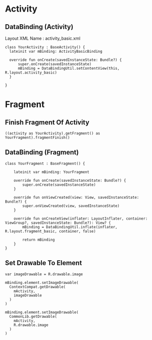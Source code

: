 # Activity

## DataBinding (Activity)

Layout XML Name : activity_basic.xml

```
class YourActivity : BaseActivity() {
  lateinit var mBinding: ActivityBasicBinding
  
  override fun onCreate(savedInstanceState: Bundle?) {
      super.onCreate(savedInstanceState)
      mBinding = DataBindingUtil.setContentView(this, R.layout.activity_basic)
  }
  
}
```

# Fragment

## Finish Fragment Of Activity

```
((activity as YourActivity).getFragment() as YourFragment).fragmentFinish()
```

## DataBinding (Fragment)

```
class YourFragment : BaseFragment() {
  
    lateinit var mBinding: YourFragment
    
    override fun onCreate(savedInstanceState: Bundle?) {
        super.onCreate(savedInstanceState)
    }
    
    override fun onViewCreated(view: View, savedInstanceState: Bundle?) {
        super.onViewCreated(view, savedInstanceState)
    }
        
    override fun onCreateView(inflater: LayoutInflater, container: ViewGroup?, savedInstanceState: Bundle?): View? {
        mBinding = DataBindingUtil.inflate(inflater, R.layout.fragment_basic, container, false)
        
        return mBinding
    }
}
```

## Set Drawable To Element

```
var imageDrawable = R.drawable.image

mBinding.element.setImageDrawable(
  ContextCompat.getDrawable(
    mActivity,
    imageDrawable
  )
)
```

```
mBinding.element.setImageDrawable(
  CommonLib.getDrawable(
    mActivity, 
    R.drawable.image
  )
)
```

